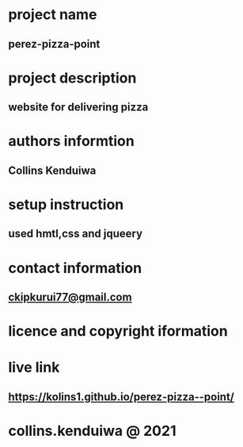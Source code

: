 # project name

## perez-pizza-point

# project description

## website for delivering pizza

# authors informtion

## Collins Kenduiwa

# setup instruction

## used hmtl,css and jqueery

# contact information

## ckipkurui77@gmail.com

# licence and copyright iformation

# live link

## https://kolins1.github.io/perez-pizza--point/

# collins.kenduiwa @ 2021
